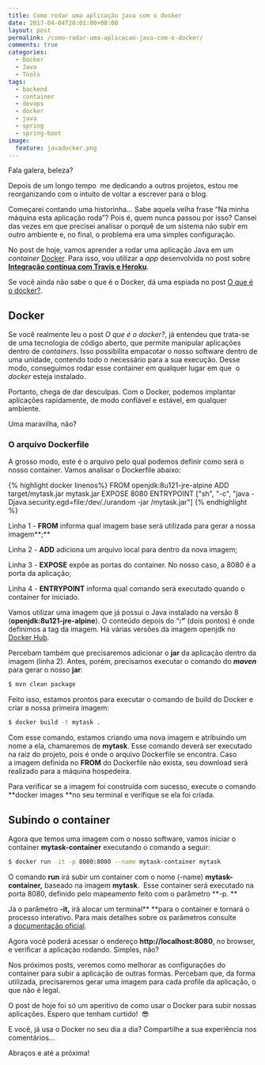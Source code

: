 ```yaml
---
title: Como rodar uma aplicação java com o docker
date: 2017-04-04T20:01:00+00:00
layout: post
permalink: /como-rodar-uma-aplicacao-java-com-o-docker/
comments: true
categories:
  - Docker
  - Java
  - Tools
tags:
  - backend
  - container
  - devops
  - docker
  - java
  - spring
  - spring-boot
image:
  feature: javadocker.png
---
```

Fala galera, beleza?

Depois de um longo tempo  me dedicando a outros projetos, estou me reorganizando com o intuito de voltar a escrever para o blog.

Começarei contando uma historinha&#8230; Sabe aquela velha frase &#8220;Na minha máquina esta aplicação roda&#8221;? Pois é, quem nunca passou por isso? Cansei das vezes em que precisei analisar o porquê de um sistema não subir em outro ambiente e, no final, o problema era uma simples configuração.

No post de hoje, vamos aprender a rodar uma aplicação Java em um _container_ <a href="https://www.docker.com/" target="_blank">Docker</a>. Para isso, vou utilizar a _app_ desenvolvida no post sobre **<a href="http://gabrielfeitosa.com/integracao-continua-com-travis-e-heroku/" target="_blank">Integração contínua com Travis e Heroku</a>**.

Se você ainda não sabe o que é o Docker, dá uma espiada no post <a href="https://aws.amazon.com/pt/docker/" target="_blank">O que é o docker?</a>.
<!--more-->
## Docker

Se você realmente leu o post _O que é o docker?_, já entendeu que trata-se de uma tecnologia de código aberto, que permite manipular aplicações dentro de _containers_. Isso possibilita empacotar o nosso software dentro de uma unidade, contendo todo o necessário para a sua execução. Desse modo, conseguimos rodar esse container em qualquer lugar em que  o _docker_ esteja instalado.

Portanto, chega de dar desculpas. Com o Docker, podemos implantar aplicações rapidamente, de modo confiável e estável, em qualquer ambiente.

Uma maravilha, não?

### O arquivo Dockerfile

A grosso modo, este é o arquivo pelo qual podemos definir como será o nosso container. Vamos analisar o Dockerfile abaixo:

{% highlight docker linenos%}
FROM openjdk:8u121-jre-alpine
ADD target/mytask.jar mytask.jar
EXPOSE 8080
ENTRYPOINT ["sh", "-c", "java -Djava.security.egd=file:/dev/./urandom -jar /mytask.jar"]
{% endhighlight %}

Linha 1 - **FROM** informa qual imagem base será utilizada para gerar a nossa imagem**;** 
  
Linha 2 - **ADD** adiciona um arquivo local para dentro da nova imagem;
  
Linha 3 - **EXPOSE** expõe as portas do container. No nosso caso, a 8080 é a porta da aplicação;
  
Linha 4 - **ENTRYPOINT** informa qual comando será executado quando o container for iniciado.

Vamos utilizar uma imagem que já possui o Java instalado na versão 8 (**openjdk:8u121-jre-alpine**). O conteúdo depois do &#8220;**:&#8221;** (dois pontos) é onde definimos a tag da imagem. Há várias versões da imagem openjdk no <a href="https://hub.docker.com/_/openjdk/" target="_blank">Docker Hub</a>.

Percebam também que precisaremos adicionar o **jar** da aplicação dentro da imagem (linha 2). Antes, porém, precisamos executar o comando do _**maven**_ para gerar o nosso **jar**:

```bash
$ mvn clean package
```

Feito isso, estamos prontos para executar o comando de build do Docker e criar a nossa primeira imagem:

```bash
$ docker build -t mytask .
```

Com esse comando, estamos criando uma nova imagem e atribuindo um nome a ela, chamaremos de **mytask**. Esse comando deverá ser executado na raiz do projeto, pois é onde o arquivo Dockerfile se encontra. Caso a imagem definida no **FROM** do Dockerfile não exista, seu download será realizado para a máquina hospedeira.

Para verificar se a imagem foi construída com sucesso, execute o comando **docker images **no seu terminal e verifique se ela foi criada.

## Subindo o container

Agora que temos uma imagem com o nosso software, vamos iniciar o container **mytask-container** executando o comando a seguir:

```bash
$ docker run -it -p 8080:8080 --name mytask-container mytask
```

O comando **run** irá subir um container com o nome (-name) **mytask-container,** baseado na imagem **mytask**.  Esse container será executado na porta 8080, definido pelo mapeamento feito com o parâmetro **-p. **

Já o parâmetro **-it,** irá alocar um terminal** **para o container e tornará o processo interativo. Para mais detalhes sobre os parâmetros consulte a <a href="https://docs.docker.com/engine/reference/run/" target="_blank">documentação oficial</a>.

Agora você poderá acessar o endereço **http://localhost:8080**, no browser, e verificar a aplicação rodando. Simples, não?

Nos próximos posts, veremos como melhorar as configurações do container para subir a aplicação de outras formas. Percebam que, da forma utilizada, precisaremos gerar uma imagem para cada profile da aplicação, o que não é legal.

O post de hoje foi só um aperitivo de como usar o Docker para subir nossas aplicações. Espero que tenham curtido!  😎

E você, já usa o Docker no seu dia a dia? Compartilhe a sua experiência nos comentários&#8230;

Abraços e até a próxima!